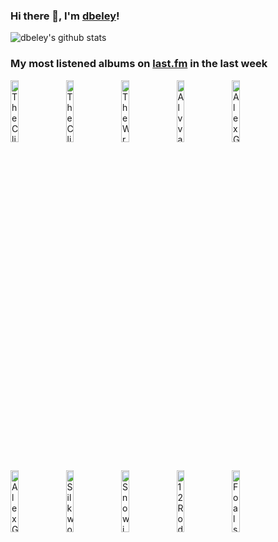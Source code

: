 ### Hi there 👋, I'm [dbeley](https://dbeley.ovh/en)!

![dbeley's github stats](https://github-readme-stats.vercel.app/api?username=dbeley)

### My most listened albums on [last.fm](https://www.last.fm/user/d_beley) in the last week

[<img src='https://lastfm.freetls.fastly.net/i/u/300x300/5e590dccd7b6451ac5f8bb299c8bb549.png' width='16%' height='16%' alt='The Clientele - Strange Geometry'>](https://www.last.fm/music/the%2bclientele/strange%2bgeometry)&nbsp;
[<img src='https://lastfm.freetls.fastly.net/i/u/300x300/905593398b064299a5b9fd4c9de66d7c.jpg' width='16%' height='16%' alt='The Clientele - Suburban Light'>](https://www.last.fm/music/the%2bclientele/suburban%2blight)&nbsp;
[<img src='https://lastfm.freetls.fastly.net/i/u/300x300/25ce786fd39a4b1083dc1f60de4ee45a.jpg' width='16%' height='16%' alt='The Wrens - Secaucus'>](https://www.last.fm/music/the%2bwrens/secaucus)&nbsp;
[<img src='https://lastfm.freetls.fastly.net/i/u/300x300/e41b308ca8a94f72e26a79320a3bf313.jpg' width='16%' height='16%' alt='Alvvays - Blue Rev'>](https://www.last.fm/music/alvvays/blue%2brev)&nbsp;
[<img src='https://lastfm.freetls.fastly.net/i/u/300x300/03337c9410154aa74af1e6b23bafa085.jpg' width='16%' height='16%' alt='Alex G - RACE'>](https://www.last.fm/music/alex%2bg/race)&nbsp;
<br>
[<img src='https://lastfm.freetls.fastly.net/i/u/300x300/0b8520054cfd8af493b44a8bed0a2361.jpg' width='16%' height='16%' alt='Alex G - TRICK'>](https://www.last.fm/music/alex%2bg/trick)&nbsp;
[<img src='https://lastfm.freetls.fastly.net/i/u/300x300/b8b77c353570a816e46e71b759e5f055.jpg' width='16%' height='16%' alt='Silkworm - Libertine'>](https://www.last.fm/music/silkworm/libertine)&nbsp;
[<img src='https://lastfm.freetls.fastly.net/i/u/300x300/3f1eaf8cbc12440ab51732255e886b2e.jpg' width='16%' height='16%' alt='Snowing - I Could Do Whatever I Wanted If I Wanted'>](https://www.last.fm/music/snowing/i%2bcould%2bdo%2bwhatever%2bi%2bwanted%2bif%2bi%2bwanted)&nbsp;
[<img src='https://lastfm.freetls.fastly.net/i/u/300x300/997c38fd0c1c7fc779b99ed44897b0aa.jpg' width='16%' height='16%' alt='12 Rods - Split Personalities'>](https://www.last.fm/music/12%2brods/split%2bpersonalities)&nbsp;
[<img src='https://lastfm.freetls.fastly.net/i/u/300x300/80007962120351b908d7d355b140350d.png' width='16%' height='16%' alt='Foals - Antidotes'>](https://www.last.fm/music/foals/antidotes)&nbsp;
<br>
